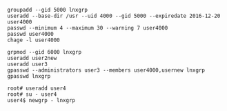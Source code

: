 
    groupadd --gid 5000 lnxgrp
    useradd --base-dir /usr --uid 4000 --gid 5000 --expiredate 2016-12-20 user4000
    passwd --minimum 4 --maximum 30 --warning 7 user4000
    passwd user4000
    chage -l user4000

    grpmod --gid 6000 lnxgrp
    useradd user2new
    useradd user3
    gpasswd --administrators user3 --members user4000,usernew lnxgrp
    gpasswd lnxgrp

    root# useradd user4
    root# su - user4
    user4$ newgrp - lnxgrp
